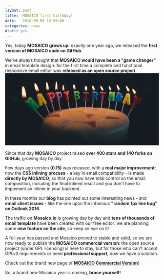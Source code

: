 ```yaml
---
layout: post
title:  MOSAICO first birthday!
date:   2016-09-09 12:00:00
categories: news
draft: yes
---
```


Yes, today **MOSAICO grows up**: exactly one year ago, we released the **first version of MOSAICO code on GitHub**.

We've always thought that **MOSAICO would have been a "game changer"** in email template design: for the first time a complete and functional responsive email editor was **released as an open source project**.
![Happy Birthday](/assets/images/happybirthday.jpg)

Since that day **MOSAICO** project raised **over 400 stars and 140 forks on GitHub**, growing day by day.
<!--more-->
Few days ago version **(0.15)** was released, with a **real major improvement**: now the **CSS inlining process** - a key in email compatibility - is made **directly by MOSAICO**, so that you now have total control on the email composition, including the final inlined result and you don't have to implement an inliner in your backend.

In these months our **blog** has pointed out some interesting news - and **email client issues** - like the one upon the infamous **"random 1px line bug" on Outlook 2016**.

The traffic on **Mosaico.io** is growing day by day and **tens of thousands of email template** have been created with our free editor: we are planning some **new feature on the site**, so keep an eye on it!

A full year has passed and Mosaico proved to stable and solid, so we are now ready to publish the **MOSAICO commercial version**: the open source project (under GPL licensing) is here to stay, but for those who can't accept GPLv3 requirements or need **professional support**, now we have a solution.

Check out the brand new page of **[MOSAICO Commercial Version](http://mosaico.io/commercial/)**!

So, a brand new Mosaico year is coming, **brace yourself**!
